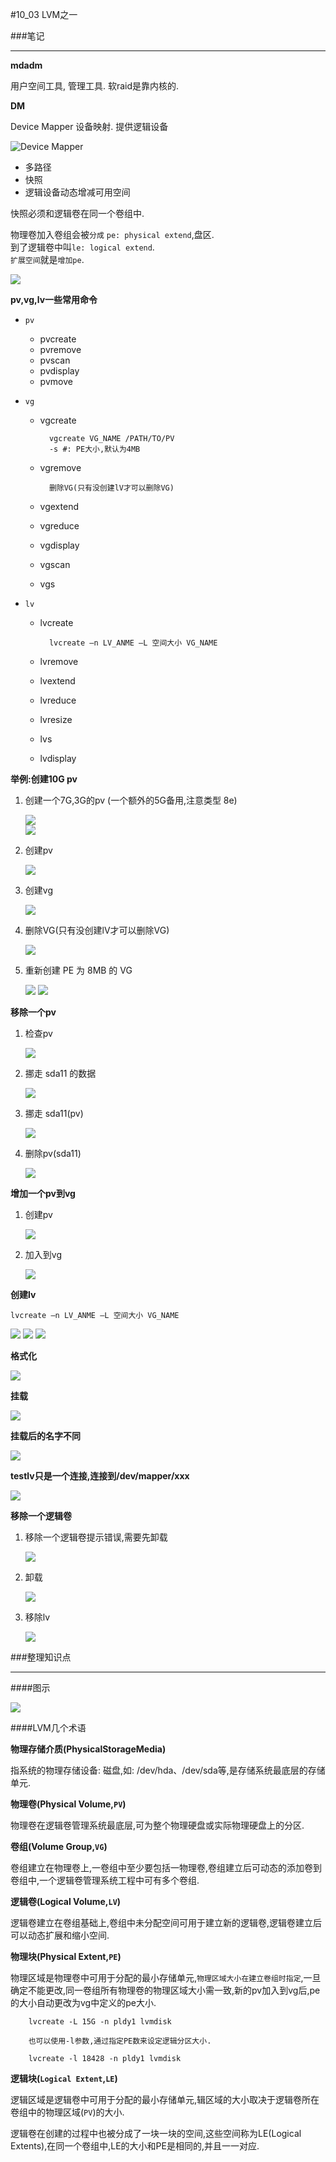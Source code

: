 #10_03 LVM之一

###笔记

---

**mdadm**

用户空间工具, 管理工具. 软raid是靠内核的.

**DM**

Device Mapper 设备映射. 提供逻辑设备

![Device Mapper](./img/10_03_1.png "Device Mapper")

* 多路径
* 快照
* 逻辑设备动态增减可用空间

快照必须和逻辑卷在同一个卷组中.

物理卷加入卷组会被`分成` `pe: physical extend`,盘区.  
到了逻辑卷中叫`le: logical extend`.  
`扩展空间`就是`增加pe`.

![](./img/10_03_2.png "")

**pv,vg,lv一些常用命令**

* `pv`

	* pvcreate
	* pvremove
	* pvscan
	* pvdisplay
	* pvmove
	
* `vg`

	* vgcreate
	
			vgcreate VG_NAME /PATH/TO/PV			-s #: PE大小,默认为4MB

	* vgremove
	
			删除VG(只有没创建lV才可以删除VG)
					
	* vgextend
	* vgreduce
	* vgdisplay
	* vgscan
	* vgs
	
* `lv`

	* lvcreate
			
			lvcreate –n LV_ANME –L 空间大小 VG_NAME
	
	* lvremove			
	* lvextend
	* lvreduce
	* lvresize
	* lvs
	* lvdisplay

**举例:创建10G pv**

1. 创建一个7G,3G的pv (一个额外的5G备用,注意类型 8e)

	![](./img/10_03_3.png "")	
	![](./img/10_03_4.png "")	

2. 创建pv

	![](./img/10_03_5.png "")
	
3. 创建vg
 
	![](./img/10_03_6.png "")	

4. 删除VG(只有没创建lV才可以删除VG)

	![](./img/10_03_7.png "")	

5. 重新创建 PE 为 8MB 的 VG

	![](./img/10_03_8.png "")
	![](./img/10_03_9.png "")		
	
**移除一个pv**

1. 检查pv

	![](./img/10_03_10.png "")

2. 挪走 sda11 的数据

	![](./img/10_03_11.png "")

3. 挪走 sda11(pv)

	![](./img/10_03_12.png "")	
	
4. 删除pv(sda11)	
	
	![](./img/10_03_13.png "")	

**增加一个pv到vg**

1. 创建pv

	![](./img/10_03_14.png "")

2. 加入到vg
	
	![](./img/10_03_15.png "")
	
**创建lv**

`lvcreate –n LV_ANME –L 空间大小 VG_NAME`

![](./img/10_03_16.png "")
![](./img/10_03_17.png "")
![](./img/10_03_18.png "")

**格式化**

![](./img/10_03_19.png "")

**挂载**

![](./img/10_03_20.png "")

**挂载后的名字不同**

![](./img/10_03_21.png "")

**testlv只是一个连接,连接到/dev/mapper/xxx**

![](./img/10_03_22.png "")

**移除一个逻辑卷**

1. 移除一个逻辑卷提示错误,需要先卸载

	![](./img/10_03_23.png "")

2. 卸载

	![](./img/10_03_24.png "")
	
3. 移除lv

	![](./img/10_03_25.png "")
	
###整理知识点

---

####图示

![](./img/10_03_10.jpg "")

####LVM几个术语

**物理存储介质(PhysicalStorageMedia)**

指系统的物理存储设备: 磁盘,如: /dev/hda、/dev/sda等,是存储系统最底层的存储单元.

**物理卷(Physical Volume,`PV`)**

物理卷在逻辑卷管理系统最底层,可为整个物理硬盘或实际物理硬盘上的分区.

**卷组(Volume Group,`VG`)**

卷组建立在物理卷上,一卷组中至少要包括一物理卷,卷组建立后可动态的添加卷到卷组中,一个逻辑卷管理系统工程中可有多个卷组.

**逻辑卷(Logical Volume,`LV`)**

逻辑卷建立在卷组基础上,卷组中未分配空间可用于建立新的逻辑卷,逻辑卷建立后可以动态扩展和缩小空间.

**物理块(Physical Extent,`PE`)**

物理区域是物理卷中可用于分配的最小存储单元,`物理区域大小在建立卷组时指定`,一旦确定不能更改,同一卷组所有物理卷的物理区域大小需一致,新的pv加入到vg后,pe的大小自动更改为vg中定义的pe大小.


		lvcreate -L 15G -n pldy1 lvmdisk 
		
		也可以使用-l参数,通过指定PE数来设定逻辑分区大小.
		
		lvcreate -l 18428 -n pldy1 lvmdisk 
		
**逻辑块(`Logical Extent`,`LE`)**

逻辑区域是逻辑卷中可用于分配的最小存储单元,辑区域的大小取决于逻辑卷所在卷组中的物理区域(`PV`)的大小.

逻辑卷在创建的过程中也被分成了一块一块的空间,这些空间称为LE(Logical Extents),在同一个卷组中,LE的大小和PE是相同的,并且一一对应.